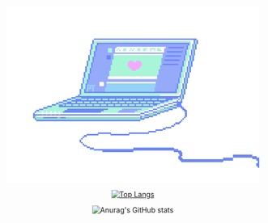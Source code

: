 
<div align="center">
        <img align="center" src="./assets/pc.gif"/>
        
[![Top Langs](https://github-readme-stats.vercel.app/api/top-langs/?username=4ly-a&layout=compact&theme=radical)](https://github.com/anuraghazra/github-readme-stats)



![Anurag's GitHub stats](https://github-readme-stats.vercel.app/api?username=4ly-a&show_icons=true&theme=radical)

</div>



